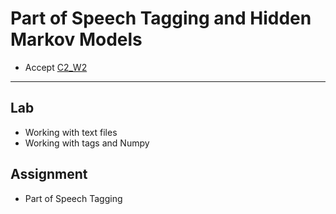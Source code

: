 # Part of Speech Tagging and Hidden Markov Models

- Accept [C2_W2](https://classroom.github.com/a/MKL50Yvm)

---

## Lab

- Working with text files
- Working with tags and Numpy

## Assignment

- Part of Speech Tagging
